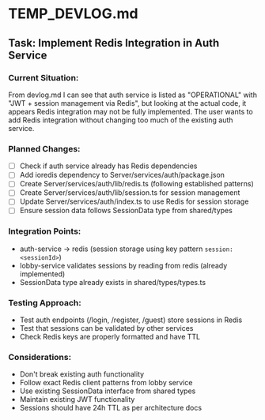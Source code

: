 # TEMP_DEVLOG.md

## Task: Implement Redis Integration in Auth Service

### Current Situation:
From devlog.md I can see that auth service is listed as "OPERATIONAL" with "JWT + session management via Redis", but looking at the actual code, it appears Redis integration may not be fully implemented. The user wants to add Redis integration without changing too much of the existing auth service.

### Planned Changes:
- [ ] Check if auth service already has Redis dependencies
- [ ] Add ioredis dependency to Server/services/auth/package.json
- [ ] Create Server/services/auth/lib/redis.ts (following established patterns)
- [ ] Create Server/services/auth/lib/session.ts for session management
- [ ] Update Server/services/auth/index.ts to use Redis for session storage
- [ ] Ensure session data follows SessionData type from shared/types

### Integration Points:
- auth-service → redis (session storage using key pattern `session:<sessionId>`)
- lobby-service validates sessions by reading from redis (already implemented)
- SessionData type already exists in shared/types/types.ts

### Testing Approach:
- Test auth endpoints (/login, /register, /guest) store sessions in Redis
- Test that sessions can be validated by other services
- Check Redis keys are properly formatted and have TTL

### Considerations:
- Don't break existing auth functionality 
- Follow exact Redis client patterns from lobby service
- Use existing SessionData interface from shared types
- Maintain existing JWT functionality
- Sessions should have 24h TTL as per architecture docs 